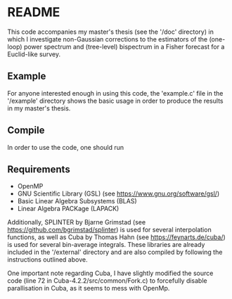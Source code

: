 # README

This code accompanies my master's thesis (see the '/doc' directory) in which I investigate non-Gaussian corrections to the estimators of the (one-loop) power spectrum and (tree-level) bispectrum in a Fisher forecast for a Euclid-like survey.


## Example

For anyone interested enough in using this code, the 'example.c' file in the '/example' directory shows the basic usage in order to produce the results in my master's thesis.


## Compile

In order to use the code, one should run


## Requirements

- OpenMP
- GNU Scientific Library (GSL) (see https://www.gnu.org/software/gsl/)
- Basic Linear Algebra Subsystems (BLAS)
- Linear Algebra PACKage (LAPACK)

Additionally, SPLINTER by Bjarne Grimstad (see https://github.com/bgrimstad/splinter) is used for several interpolation functions, as well as Cuba by Thomas Hahn (see https://feynarts.de/cuba/) is used for several bin-average integrals. These libraries are already included in the '/external' directory and are also compiled by following the instructions outlined above.

One important note regarding Cuba, I have slightly modified the source code (line 72 in Cuba-4.2.2/src/common/Fork.c) to forcefully disable parallisation in Cuba, as it seems to mess with OpenMp.
